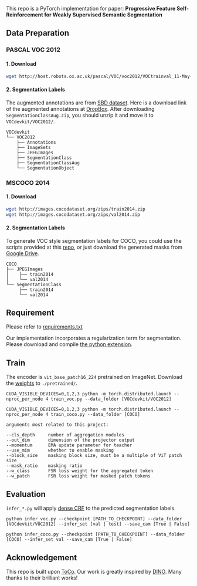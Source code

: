 This repo is a PyTorch implementation for paper: **Progressive Feature Self-Reinforcement for Weakly Supervised Semantic Segmentation**

## Data Preparation

### PASCAL VOC 2012

#### 1. Download

``` bash
wget http://host.robots.ox.ac.uk/pascal/VOC/voc2012/VOCtrainval_11-May-2012.tar
```
#### 2. Segmentation Labels

The augmented annotations are from [SBD dataset](http://home.bharathh.info/pubs/codes/SBD/download.html). Here is a download link of the augmented annotations at
[DropBox](https://www.dropbox.com/s/oeu149j8qtbs1x0/SegmentationClassAug.zip?dl=0). After downloading ` SegmentationClassAug.zip `, you should unzip it and move it to `VOCdevkit/VOC2012/`. 

```
VOCdevkit
└── VOC2012
    ├── Annotations
    ├── ImageSets
    ├── JPEGImages
    ├── SegmentationClass
    ├── SegmentationClassAug
    └── SegmentationObject
```

### MSCOCO 2014

#### 1. Download
``` bash
wget http://images.cocodataset.org/zips/train2014.zip
wget http://images.cocodataset.org/zips/val2014.zip
```

#### 2. Segmentation Labels

To generate VOC style segmentation labels for COCO, you could use the scripts provided at this [repo](https://github.com/alicranck/coco2voc), or just download the generated masks from [Google Drive](https://drive.google.com/file/d/147kbmwiXUnd2dW9_j8L5L0qwFYHUcP9I/view?usp=share_link).

```
COCO
├── JPEGImages
│    ├── train2014
│    └── val2014
└── SegmentationClass
     ├── train2014
     └── val2014
```


## Requirement

Please refer to [requirements.txt](https://github.com/Jessie459/feature-self-reinforcement/blob/master/requirements.txt)

Our implementation incorporates a regularization term for segmentation. Please download and compile [the python extension](https://github.com/meng-tang/rloss/tree/master/pytorch#build-python-extension-module).


## Train

The encoder is `vit_base_patch16_224` pretrained on ImageNet. Download the [weights](https://github.com/rwightman/pytorch-image-models/releases/download/v0.1-vitjx/jx_vit_base_p16_224-80ecf9dd.pth) to `./pretrained/`. 

```
CUDA_VISIBLE_DEVICES=0,1,2,3 python -m torch.distributed.launch --nproc_per_node 4 train_voc.py --data_folder [VOCdevkit/VOC2012]
```
```
CUDA_VISIBLE_DEVICES=0,1,2,3 python -m torch.distributed.launch --nproc_per_node 4 train_coco.py --data_folder [COCO]
```

```
arguments most related to this project:

--cls_depth     number of aggregation modules
--out_dim       dimension of the projector output
--momentum      EMA update parameter for teacher
--use_mim       whether to enable masking
--block_size    masking block size, must be a multiple of ViT patch size
--mask_ratio    masking ratio
--w_class       FSR loss weight for the aggregated token
--w_patch       FSR loss weight for masked patch tokens
```

## Evaluation

`infer_*.py` will apply [dense CRF](https://github.com/lucasb-eyer/pydensecrf) to the predicted segmentation labels. 

```
python infer_voc.py --checkpoint [PATH_TO_CHECKPOINT] --data_folder [VOCdevkit/VOC2012] --infer_set [val | test] --save_cam [True | False]
```
```
python infer_coco.py --checkpoint [PATH_TO_CHECKPOINT] --data_folder [COCO] --infer_set val --save_cam [True | False]
```

## Acknowledgement

This repo is built upon [ToCo](https://github.com/rulixiang/ToCo). 
Our work is greatly inspired by [DINO](https://github.com/facebookresearch/dino). 
Many thanks to their brilliant works! 
